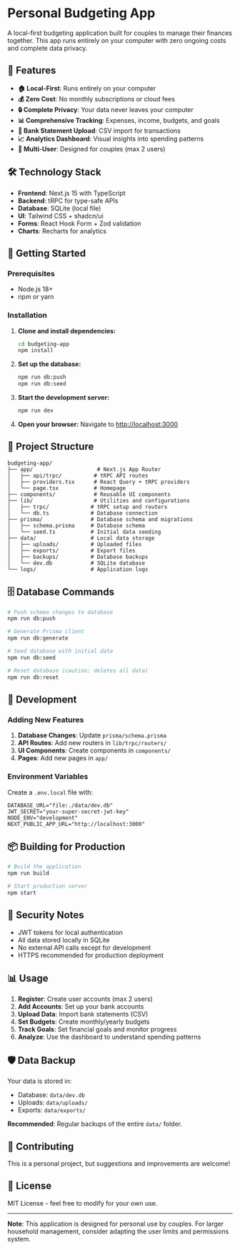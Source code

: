 # Personal Budgeting App

A local-first budgeting application built for couples to manage their finances together. This app runs entirely on your computer with zero ongoing costs and complete data privacy.

## 🌟 Features

- **🏠 Local-First**: Runs entirely on your computer
- **💰 Zero Cost**: No monthly subscriptions or cloud fees
- **🔒 Complete Privacy**: Your data never leaves your computer
- **📊 Comprehensive Tracking**: Expenses, income, budgets, and goals
- **📁 Bank Statement Upload**: CSV import for transactions
- **📈 Analytics Dashboard**: Visual insights into spending patterns
- **👥 Multi-User**: Designed for couples (max 2 users)

## 🛠 Technology Stack

- **Frontend**: Next.js 15 with TypeScript
- **Backend**: tRPC for type-safe APIs
- **Database**: SQLite (local file)
- **UI**: Tailwind CSS + shadcn/ui
- **Forms**: React Hook Form + Zod validation
- **Charts**: Recharts for analytics

## 🚀 Getting Started

### Prerequisites

- Node.js 18+ 
- npm or yarn

### Installation

1. **Clone and install dependencies:**
   ```bash
   cd budgeting-app
   npm install
   ```

2. **Set up the database:**
   ```bash
   npm run db:push
   npm run db:seed
   ```

3. **Start the development server:**
   ```bash
   npm run dev
   ```

4. **Open your browser:**
   Navigate to [http://localhost:3000](http://localhost:3000)

## 📁 Project Structure

```
budgeting-app/
├── app/                    # Next.js App Router
│   ├── api/trpc/          # tRPC API routes
│   ├── providers.tsx      # React Query + tRPC providers
│   └── page.tsx           # Homepage
├── components/            # Reusable UI components
├── lib/                   # Utilities and configurations
│   ├── trpc/             # tRPC setup and routers
│   └── db.ts             # Database connection
├── prisma/               # Database schema and migrations
│   ├── schema.prisma     # Database schema
│   └── seed.ts           # Initial data seeding
├── data/                 # Local data storage
│   ├── uploads/          # Uploaded files
│   ├── exports/          # Export files
│   ├── backups/          # Database backups
│   └── dev.db            # SQLite database
└── logs/                 # Application logs
```

## 🗄 Database Commands

```bash
# Push schema changes to database
npm run db:push

# Generate Prisma client
npm run db:generate

# Seed database with initial data
npm run db:seed

# Reset database (caution: deletes all data)
npm run db:reset
```

## 🔧 Development

### Adding New Features

1. **Database Changes**: Update `prisma/schema.prisma`
2. **API Routes**: Add new routers in `lib/trpc/routers/`
3. **UI Components**: Create components in `components/`
4. **Pages**: Add new pages in `app/`

### Environment Variables

Create a `.env.local` file with:

```env
DATABASE_URL="file:./data/dev.db"
JWT_SECRET="your-super-secret-jwt-key"
NODE_ENV="development"
NEXT_PUBLIC_APP_URL="http://localhost:3000"
```

## 📦 Building for Production

```bash
# Build the application
npm run build

# Start production server
npm start
```

## 🔐 Security Notes

- JWT tokens for local authentication
- All data stored locally in SQLite
- No external API calls except for development
- HTTPS recommended for production deployment

## 📊 Usage

1. **Register**: Create user accounts (max 2 users)
2. **Add Accounts**: Set up your bank accounts
3. **Upload Data**: Import bank statements (CSV)
4. **Set Budgets**: Create monthly/yearly budgets
5. **Track Goals**: Set financial goals and monitor progress
6. **Analyze**: Use the dashboard to understand spending patterns

## 🛡 Data Backup

Your data is stored in:
- Database: `data/dev.db`
- Uploads: `data/uploads/`
- Exports: `data/exports/`

**Recommended**: Regular backups of the entire `data/` folder.

## 🤝 Contributing

This is a personal project, but suggestions and improvements are welcome!

## 📄 License

MIT License - feel free to modify for your own use.

---

**Note**: This application is designed for personal use by couples. For larger household management, consider adapting the user limits and permissions system.
